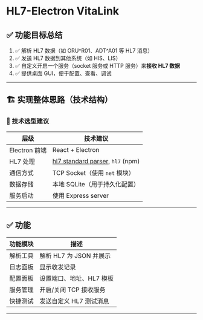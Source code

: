 # HL7-Electron  VitaLink

## ✅ **功能目标总结**

1. ✅ 解析 HL7 数据（如 ORU^R01、ADT^A01 等 HL7 消息）
2. ✅ 发送 HL7 数据到其他系统（如 HIS、LIS）
3. ✅ 自定义开启一个服务（socket 服务或 HTTP 服务）来**接收 HL7 数据**
4. ✅ 提供桌面 GUI，便于配置、查看、调试

---

## 🏗️ 实现整体思路（技术结构）

### 🔧 技术选型建议

| 层级          | 技术建议                                                                           |
| ----------- | ------------------------------------------------------------------------------ |
| Electron 前端 | React + Electron                                                           |
| HL7 处理      | [hl7 standard parser](https://www.npmjs.com/package/hl7-standard), `hl7` (npm) |
| 通信方式        | TCP Socket（使用 `net` 模块）                                                      |
| 数据存储        | 本地 SQLite（用于持久化配置）                                                      |
| 服务启动        | 使用 Express server                                           |

---

## ✅ 功能

| 功能模块 | 描述                |
| ---- | ----------------- |
| 解析工具 | 解析 HL7 为 JSON 并展示 |
| 日志面板 | 显示收发记录            |
| 配置面板 | 设置端口、地址、HL7 模板    |
| 服务管理 | 开启/关闭 TCP 接收服务    |
| 快捷测试 | 发送自定义 HL7 测试消息    |

---
